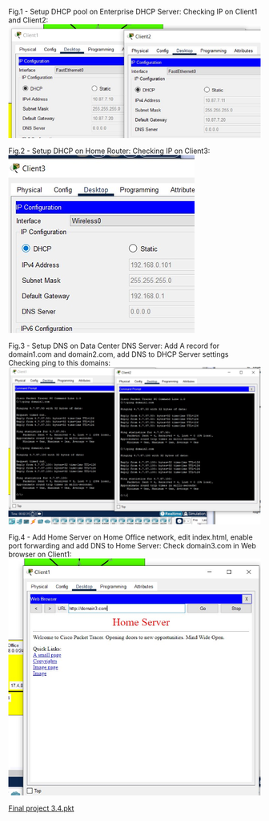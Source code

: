 Fig.1 - Setup DHCP pool on Enterprise DHCP Server:
Checking IP on Client1 and Client2:
<img src="images/3.4.3.jpg">

Fig.2 - Setup DHCP on Home Router:
Checking IP on Client3:
<img src="images/3.4.4.jpg">

Fig.3 - Setup DNS on Data Center DNS Server:
Add A record for domain1.com and domain2.com, add DNS to DHCP Server settings
Checking ping to this domains:
<img src="images/3.4.8.jpg">

Fig.4 - Add Home Server on Home Office network, edit index.html, enable port forwarding and add DNS to Home Server:
Check domain3.com in Web browser on Client1:
<img src="images/3.4.13.jpg">

[Final project 3.4.pkt](https://github.com/hazard2005/DevOps_online_Odessa_2022Q1Q2/raw/main/m3/task3.4/projects/3.4.pkt)

